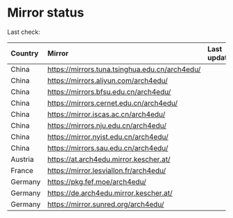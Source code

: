 <script src="./time.js"></script>
# Mirror status
Last check: <script type="text/javascript">localize(1718032946.042606);</script>

|Country|Mirror|Last update|
|:------|:-----|:----------|
|China|https://mirrors.tuna.tsinghua.edu.cn/arch4edu/|<script type="text/javascript">localize(1717957947);</script>|
|China|https://mirrors.aliyun.com/arch4edu/|<script type="text/javascript">localize(1717957947);</script>|
|China|https://mirrors.bfsu.edu.cn/arch4edu/|<script type="text/javascript">localize(1717957947);</script>|
|China|https://mirrors.cernet.edu.cn/arch4edu/|<script type="text/javascript">localize(1717957947);</script>|
|China|https://mirror.iscas.ac.cn/arch4edu/|<script type="text/javascript">localize(1717957947);</script>|
|China|https://mirrors.nju.edu.cn/arch4edu/|<script type="text/javascript">localize(1717957947);</script>|
|China|https://mirror.nyist.edu.cn/arch4edu/|<script type="text/javascript">localize(1717957947);</script>|
|China|https://mirrors.sau.edu.cn/arch4edu/|<script type="text/javascript">localize(1717957947);</script>|
|Austria|https://at.arch4edu.mirror.kescher.at/|<script type="text/javascript">localize(1717957947);</script>|
|France|https://mirror.lesviallon.fr/arch4edu/|<script type="text/javascript">localize(1717957947);</script>|
|Germany|https://pkg.fef.moe/arch4edu/|<script type="text/javascript">localize(1717957947);</script>|
|Germany|https://de.arch4edu.mirror.kescher.at/|<script type="text/javascript">localize(1717957947);</script>|
|Germany|https://mirror.sunred.org/arch4edu/|<script type="text/javascript">localize(1717742215);</script>|

<script src="./tablefilter/tablefilter.js"></script>
<script src="./table.js"></script>